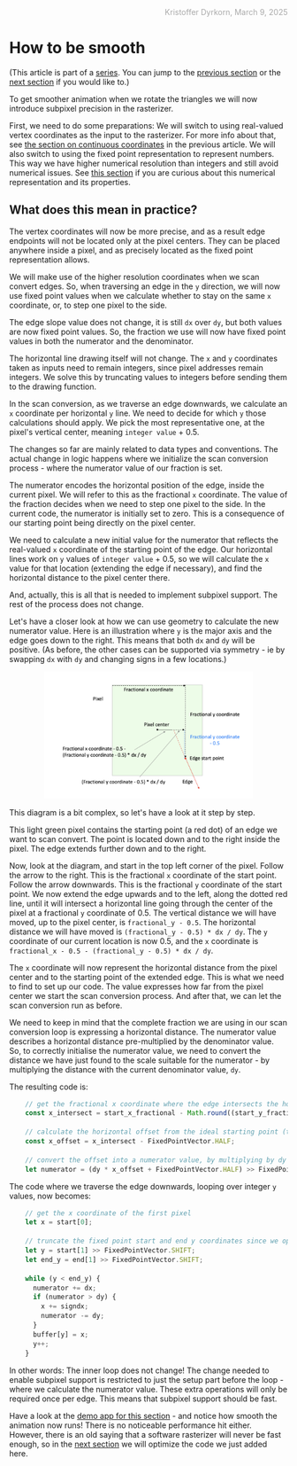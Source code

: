 <div style="text-align:right; color:#aaa">Kristoffer Dyrkorn, March 9, 2025</div>

# How to be smooth

(This article is part of a [series](./#sections). You can jump to the [previous section](3) or the [next section](5) if you would like to.)

To get smoother animation when we rotate the triangles we will now introduce subpixel precision in the rasterizer.

First, we need to do some preparations: We will switch to using real-valued vertex coordinates as the input to the rasterizer. For more info about that, see [the section on continuous coordinates](../triangle-rasterizer/6) in the previous article. We will also switch to using the fixed point representation to represent numbers. This way we have higher numerical resolution than integers and still avoid numerical issues. See [this section](triangle-rasterizer/7#the-solution-fixed-point-numbers) if you are curious about this numerical representation and its properties.

## What does this mean in practice?

The vertex coordinates will now be more precise, and as a result edge endpoints will not be located only at the pixel centers. They can be placed anywhere inside a pixel, and as precisely located as the fixed point representation allows.

We will make use of the higher resolution coordinates when we scan convert edges. So, when traversing an edge in the `y` direction, we will now use fixed point values when we calculate whether to stay on the same `x` coordinate, or, to step one pixel to the side.

The edge slope value does not change, it is still `dx` over `dy`, but both values are now fixed point values. So, the fraction we use will now have fixed point values in both the numerator and the denominator.

The horizontal line drawing itself will not change. The `x` and `y` coordinates taken as inputs need to remain integers, since pixel addresses remain integers. We solve this by truncating values to integers before sending them to the drawing function.

In the scan conversion, as we traverse an edge downwards, we calculate an `x` coordinate per horizontal `y` line. We need to decide for which `y` those calculations should apply. We pick the most representative one, at the pixel's vertical center, meaning `integer value` + 0.5.

The changes so far are mainly related to data types and conventions. The actual change in logic happens where we initialize the scan conversion process - where the numerator value of our fraction is set.

The numerator encodes the horizontal position of the edge, inside the current pixel. We will refer to this as the fractional `x` coordinate. The value of the fraction decides when we need to step one pixel to the side. In the current code, the numerator is initially set to zero. This is a consequence of our starting point being directly on the pixel center.

We need to calculate a new initial value for the numerator that reflects the real-valued `x` coordinate of the starting point of the edge. Our horizontal lines work on `y` values of `integer value` + 0.5, so we will calculate the `x` value for that location (extending the edge if necessary), and find the horizontal distance to the pixel center there.

And, actually, this is all that is needed to implement subpixel support. The rest of the process does not change.

Let's have a closer look at how we can use geometry to calculate the new numerator value. Here is an illustration where `y` is the major axis and the edge goes down to the right. This means that both `dx` and `dy` will be positive. (As before, the other cases can be supported via symmetry - ie by swapping `dx` with `dy` and changing signs in a few locations.)

<p align="center">
<img src="images/4-numerator.png" width="75%">
</p>

This diagram is a bit complex, so let's have a look at it step by step.

This light green pixel contains the starting point (a red dot) of an edge we want to scan convert. The point is located down and to the right inside the pixel. The edge extends further down and to the right.

Now, look at the diagram, and start in the top left corner of the pixel. Follow the arrow to the right. This is the fractional `x` coordinate of the start point. Follow the arrow downwards. This is the fractional `y` coordinate of the start point. We now extend the edge upwards and to the left, along the dotted red line, until it will intersect a horizontal line going through the center of the pixel at a fractional `y` coordinate of 0.5. The vertical distance we will have moved, up to the pixel center, is `fractional_y - 0.5`. The horizontal distance we will have moved is `(fractional_y - 0.5) * dx / dy`. The `y` coordinate of our current location is now 0.5, and the `x` coordinate is `fractional_x - 0.5 - (fractional_y - 0.5) * dx / dy`.

The `x` coordinate will now represent the horizontal distance from the pixel center and to the starting point of the extended edge. This is what we need to find to set up our code. The value expresses how far from the pixel center we start the scan conversion process. And after that, we can let the scan conversion run as before.

We need to keep in mind that the complete fraction we are using in our scan conversion loop is expressing a horizontal distance. The numerator value describes a horizontal distance pre-multiplied by the denominator value. So, to correctly initialise the numerator value, we need to convert the distance we have just found to the scale suitable for the numerator - by multiplying the distance with the current denominator value, `dy`.

The resulting code is:

```JavaScript
    // get the fractional x coordinate where the edge intersects the horizontal line through the pixel center
    const x_intersect = start_x_fractional - Math.round((start_y_fractional - FixedPointVector.HALF) * dx_dy);

    // calculate the horizontal offset from the ideal starting point (the pixel center)
    const x_offset = x_intersect - FixedPointVector.HALF;

    // convert the offset into a numerator value, by multiplying by dy and rounding off
    let numerator = (dy * x_offset + FixedPointVector.HALF) >> FixedPointVector.SHIFT;
```

The code where we traverse the edge downwards, looping over integer `y` values, now becomes:

```JavaScript
    // get the x coordinate of the first pixel
    let x = start[0];

    // truncate the fixed point start and end y coordinates since we operate on integer y coordinates
    let y = start[1] >> FixedPointVector.SHIFT;
    let end_y = end[1] >> FixedPointVector.SHIFT;

    while (y < end_y) {
      numerator += dx;
      if (numerator > dy) {
        x += signdx;
        numerator -= dy;
      }
      buffer[y] = x;
      y++;
    }
```

In other words: The inner loop does not change! The change needed to enable subpixel support is restricted to just the setup part before the loop - where we calculate the numerator value. These extra operations will only be required once per edge. This means that subpixel support should be fast.

Have a look at the [demo app for this section](4/) - and notice how smooth the animation now runs! There is no noticeable performance hit either. However, there is an old saying that a software rasterizer will never be fast enough, so in the [next section](5) we will optimize the code we just added here.
